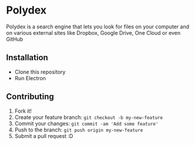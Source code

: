 # Polydex

Polydex is a search engine that lets you look for files on your computer and on various external sites like Dropbox, Google Drive, 
One Cloud or even GitHub

## Installation

- Clone this repository
- Run Electron
 
## Contributing

1. Fork it!
2. Create your feature branch: `git checkout -b my-new-feature`
3. Commit your changes: `git commit -am 'Add some feature'`
4. Push to the branch: `git push origin my-new-feature`
5. Submit a pull request :D
